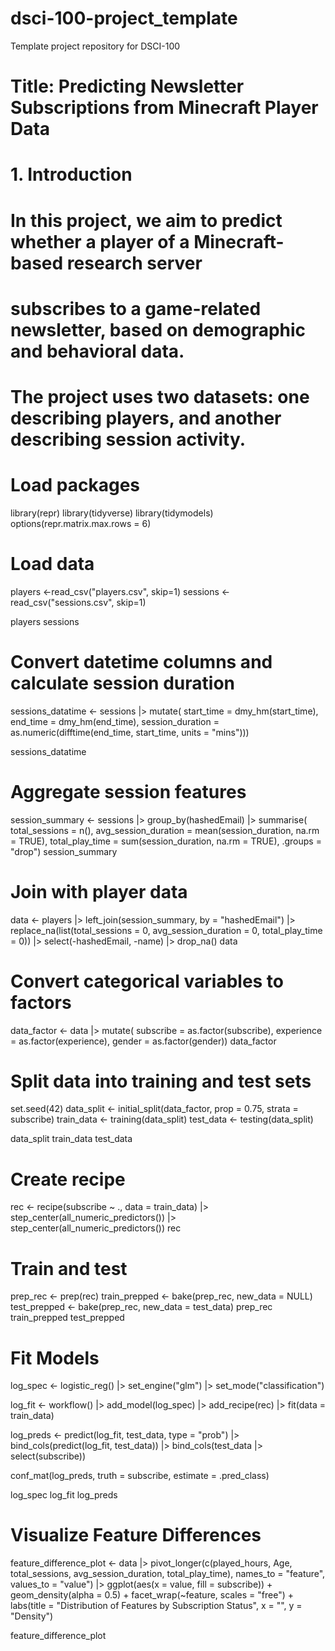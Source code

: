 # dsci-100-project_template
Template project repository for DSCI-100
# Title: Predicting Newsletter Subscriptions from Minecraft Player Data
# 1. Introduction
# In this project, we aim to predict whether a player of a Minecraft-based research server
# subscribes to a game-related newsletter, based on demographic and behavioral data.
# The project uses two datasets: one describing players, and another describing session activity.

# Load packages
library(repr)
library(tidyverse)
library(tidymodels)
options(repr.matrix.max.rows = 6) 

# Load data
players <-read_csv("players.csv", skip=1)
sessions <- read_csv("sessions.csv", skip=1)

players
sessions

# Convert datetime columns and calculate session duration
sessions_datatime <- sessions |>
  mutate(
    start_time = dmy_hm(start_time),
    end_time = dmy_hm(end_time),
    session_duration = as.numeric(difftime(end_time, start_time, units = "mins")))

sessions_datatime

# Aggregate session features
session_summary <- sessions |>
  group_by(hashedEmail) |>
  summarise(
    total_sessions = n(),
    avg_session_duration = mean(session_duration, na.rm = TRUE),
    total_play_time = sum(session_duration, na.rm = TRUE),
    .groups = "drop")
session_summary

# Join with player data
data <- players |>
  left_join(session_summary, by = "hashedEmail") |>
  replace_na(list(total_sessions = 0, avg_session_duration = 0, total_play_time = 0)) |>
  select(-hashedEmail, -name) |>
  drop_na()
data

# Convert categorical variables to factors
data_factor <- data |>
  mutate(
    subscribe = as.factor(subscribe),
    experience = as.factor(experience),
    gender = as.factor(gender))
data_factor

# Split data into training and test sets
set.seed(42)
data_split <- initial_split(data_factor, prop = 0.75, strata = subscribe)
train_data <- training(data_split)
test_data <- testing(data_split)

data_split
train_data
test_data 

# Create recipe
rec <- recipe(subscribe ~ ., data = train_data) |>
  step_center(all_numeric_predictors()) |>
  step_center(all_numeric_predictors())
rec

# Train and test
prep_rec <- prep(rec)
train_prepped <- bake(prep_rec, new_data = NULL)
test_prepped <- bake(prep_rec, new_data = test_data)
prep_rec
train_prepped
test_prepped

# Fit Models
log_spec <- logistic_reg() |>
  set_engine("glm") |>
  set_mode("classification")

log_fit <- workflow() |>
  add_model(log_spec) |>
  add_recipe(rec) |>
  fit(data = train_data)

log_preds <- predict(log_fit, test_data, type = "prob") |>
  bind_cols(predict(log_fit, test_data)) |>
  bind_cols(test_data |> select(subscribe))

conf_mat(log_preds, truth = subscribe, estimate = .pred_class)

log_spec
log_fit
log_preds

# Visualize Feature Differences
feature_difference_plot <- data |>
  pivot_longer(c(played_hours, Age, total_sessions, avg_session_duration, total_play_time),
               names_to = "feature", values_to = "value") |>
  ggplot(aes(x = value, fill = subscribe)) +
  geom_density(alpha = 0.5) +
  facet_wrap(~feature, scales = "free") +
  labs(title = "Distribution of Features by Subscription Status", x = "", y = "Density")

feature_difference_plot